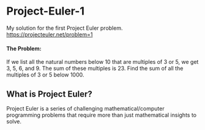 # Project-Euler-1
My solution for the first Project Euler problem.\
https://projecteuler.net/problem=1

#### The Problem:
If we list all the natural numbers below 10 that are multiples of 3 or 5, we get 3, 5, 6, and 9. The sum of these multiples is 23.
Find the sum of all the multiples of 3 or 5 below 1000.

## What is Project Euler?
Project Euler is a series of challenging mathematical/computer programming problems that require more than just mathematical insights to solve.